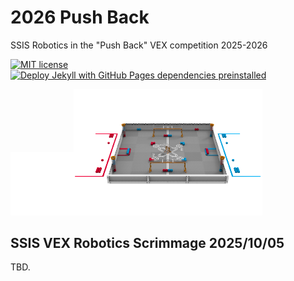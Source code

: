# 2026 Push Back

SSIS Robotics in the "Push Back" VEX competition 2025-2026

[![MIT license](https://img.shields.io/github/license/vex-ssis/2026)](https://vex-ssis.mit-license.org/)
[![Deploy Jekyll with GitHub Pages dependencies preinstalled](https://github.com/vex-ssis/2026/actions/workflows/jekyll-gh-pages.yml/badge.svg)](https://github.com/vex-ssis/2026/actions/workflows/jekyll-gh-pages.yml)


<img src="docs/1x1.png" width="20%"><img src="docs/push_back.png" width="60%">

## SSIS VEX Robotics Scrimmage 2025/10/05

TBD.
